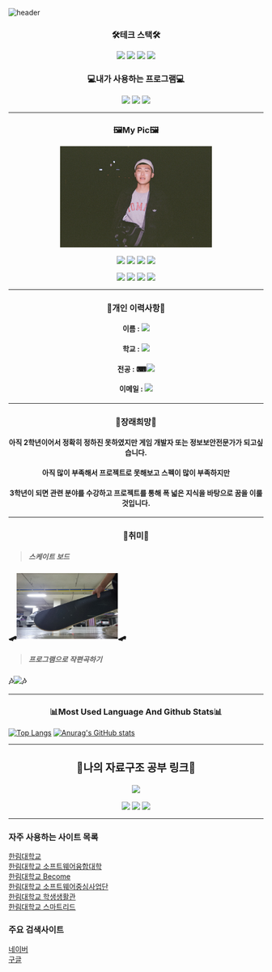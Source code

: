 
![header](https://capsule-render.vercel.app/api?text=Hyuk&nbsp;Jun&nbsp;Ji&animation=fadeIn&type=waving&height=300&width=1000&fontSize=100&color=gradient)
### <p align="center">🛠테크 스택🛠</p>  

<p align="center"><img src="https://img.shields.io/badge/C-A8B9CC?style=for-the-badge&logo=C&logoColor=white"/>
<!-- <img src="https://img.shields.io/badge/HTML5-E34F26?style=for-the-badge&logo=HTML5&logoColor=white"/> -->
<a href="https://www.python.org/"><img src="https://img.shields.io/badge/Python-3776AB?style=for-the-badge&logo=Python&logoColor=white"/></a>
<img src="https://img.shields.io/badge/C++-00599C?style=for-the-badge&logo=c%2B%2B&logoColor=white"/>
<a href="https://www.java.com/ko/"><img src="https://img.shields.io/badge/Java-007396?style=for-the-badge&logo=Java&logoColor=white"/></a></p> 

### <p align="center">💻내가 사용하는 프로그램💻</p> 
<p align="center"><a href="https://www.eclipse.org/"><img src="https://img.shields.io/badge/Eclipse-2C2255?style=for-the-badge&logo=Eclipse IDE&logoColor=white"/></a>
<a href="https://code.visualstudio.com/"><img src="https://img.shields.io/badge/Visual Studio Code-007ACC?style=for-the-badge&logo=Visual Studio Code&logoColor=white"/></a>
<img src="https://img.shields.io/badge/Linux-FCC624?style=for-the-badge&logo=Linux&logoColor=white"/></p> 

----------------------  

### <p align="center">🖼My Pic🖼</p>
<p align="center"><img src=mypic.jpg height=200 width=300></p>
<p align="center"><a href="https://www.instagram.com/eden_hyukjun/"><img src="https://img.shields.io/badge/Instagram-E4405F?style=for-the-badge&logo=Instagram&logoColor=white"/></a>
<a href="https://www.facebook.com/profile.php?id=100004091179797"><img src="https://img.shields.io/badge/Facebook-1877F2?style=for-the-badge&logo=Facebook&logoColor=white"/></a>
<a href="mailto:whrnjsrkdls@gmail.com"><img src="https://img.shields.io/badge/My&nbsp;Gmail-E6E6FA?style=for-the-badge&logo=Gmail&logoColor=EA4335"/></a>
<a href="https://github.com/HyukJunJi"><img src="https://img.shields.io/badge/My&nbsp;GitHub-black?style=for-the-badge&logo=GitHub&logoColor=white"/></a></p>
<p align="center"><img src="https://img.shields.io/github/watchers/HyukJunJi/RESUME?style=social"/></a>
<img src="https://img.shields.io/github/stars/HyukJunJi?style=social"/></a>
<img src="https://img.shields.io/github/followers/HyukJunJi?style=social"/></a>
<img src="https://img.shields.io/github/forks/HyukJunJi/RESUME?style=social"/></a></p>


---------
                 
### <p align="center">👦개인 이력사항👦</p>
#### <p align="center">이름 : <a href="https://github.com/HyukJunJi"><img src="https://img.shields.io/badge/지혁준-white?style=for-the-badge"/></a></p>
#### <p align="center">학교 : <a href="https://www.hallym.ac.kr/"><img src="https://img.shields.io/badge/한림대학교-white?style=for-the-badge"/></a></p>
#### <p align="center">전공 : ⌨<a href="https://sw.hallym.ac.kr/index.php?mp=2_3"><img src="https://img.shields.io/badge/콘텐츠 IT-white?style=for-the-badge"/></a></p>
#### <p align="center">이메일 : <a href="mailto:whrnjsrkdls@gmail.com"><img src="https://img.shields.io/badge/My&nbsp;Gmail-white?style=for-the-badge&logo=Gmail&logoColor=EA4335"/></a></p>
--------  
### <p align="center">🎈장래희망🎈</p>
#### <p align="center">아직 2학년이어서 정확히 정하진 못하였지만 게임 개발자 또는 정보보안전문가가 되고싶습니다. </p>
#### <p align="center">아직 많이 부족해서 프로젝트로 못해보고 스펙이 많이 부족하지만</p>
#### <p align="center">3학년이 되면 관련 분야를 수강하고 프로젝트를 통해 폭 넓은 지식을 바탕으로 꿈을 이룰 것입니다.</p>

-------  
### <p align="center">🎨취미🎨</p>
> ##### 스케이트 보드
### 🛹<img src=skate.jpg height=130 width=200>🛹
> ##### 프로그램으로 작편곡하기
### 🎶<a href="https://soundcloud.com/yj-j-4/no-vocal-no-master-no-name"><img src="https://img.shields.io/badge/SoundCloud-FF3300?style=for-the-badge&logo=SoundCloud&logoColor=white"/></a>🎶


------------------------
### <p align="center">📊Most Used Language And Github Stats📊</p>
[![Top Langs](https://github-readme-stats.vercel.app/api/top-langs/?username=HyukJunJi)](https://github.com/anuraghazra/github-readme-stats)
[![Anurag's GitHub stats](https://github-readme-stats.vercel.app/api?username=HyukJunJi)](https://github.com/anuraghazra/github-readme-stats)

--------
## <p align="center">📖나의 자료구조 공부 링크📖</p>

<p align="center"><a href="https://www.github.com/HyukJunJi/data_struct/"><img src="https://img.shields.io/badge/같이 공부해요! 원하시면 fork!-2C2255?style=for-the-badge&logo=Eclipse IDE&logoColor=white"/></a></p>
<p align="center"><img src="https://img.shields.io/github/watchers/HyukJunJi/data_struct?style=social"/>
<img src="https://img.shields.io/github/forks/HyukJunJi/data_struct?style=social"/>
<img src="https://img.shields.io/github/stars/HyukJunJi/data_struct?style=social"/></p> 

-----------

### 자주 사용하는 사이트 목록
[한림대학교][hallym]  
[한림대학교 소프트웨어융합대학][hallymsw]  
[한림대학교 Become][hallymbecome]  
[한림대학교 소프트웨어중심사업단][hallymswCenter]  
[한림대학교 학생생활관][hallymdorm]  
[한림대학교 스마트리드][smartlead]  
### 주요 검색사이트
[네이버][naver]  
[구글][google]  

[smartlead]:https://smartlead.hallym.ac.kr/login.php
[hallymdorm]:https://dorm.hallym.ac.kr/dormitory/index.do
[hallymswCenter]:https://hlsw.hallym.ac.kr/
[hallymbecome]:http://become.hallym.ac.kr/login.jsp?prevurl=
[hallymsw]:https://sw.hallym.ac.kr
[eclipse]:https://www.eclipse.org
[google]:https://www.google.com
[naver]:https://www.naver.com
[hallym]:https://www.hallym.ac.kr

